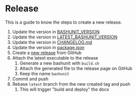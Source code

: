 # Release

This is a guide to know the steps to create a new release.

1. Update the version in [BASHUNIT_VERSION](../bashunit)
2. Update the version in [LATEST_BASHUNIT_VERSION](../install.sh)
3. Update the version in [CHANGELOG.md](../CHANGELOG.md)
4. Update the version in [package.json](../package.json)
5. Create a [new release](https://github.com/TypedDevs/bashunit/releases/new) from GitHub
6. Attach the latest executable to the release
    1. Generate a new bashunit with `build.sh`
    2. Attach the generated file to the release page on GitHub
    3. Keep the name `bashunit`
7. Commit and push
8. Rebase `latest` branch from the new created tag and push
    1. This will trigger "build and deploy" the docs
